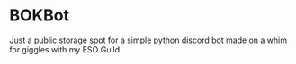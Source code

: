 # BOKBot
Just a public storage spot for a simple python discord bot made on a whim for giggles with my ESO Guild.
